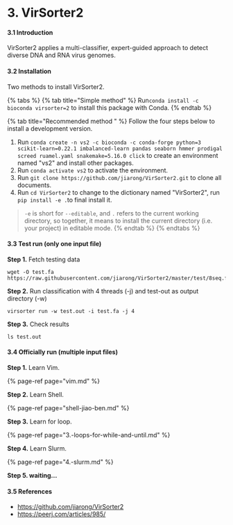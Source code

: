# 3. VirSorter2

#### 3.1 Introduction

VirSorter2 applies a multi-classifier, expert-guided approach to detect diverse DNA and RNA virus genomes.

#### 3.2 Installation 

Two methods to install VirSorter2.

{% tabs %}
{% tab title="Simple method" %}
Run`conda install -c bioconda virsorter=2` to install this package with Conda.
{% endtab %}

{% tab title="Recommended method " %}
Follow the four steps below to install a development version.

1. Run `conda create -n vs2 -c bioconda -c conda-forge python=3 scikit-learn=0.22.1 imbalanced-learn pandas seaborn hmmer prodigal screed ruamel.yaml snakemake=5.16.0 click` to create an environment named "vs2"  and install other packages.
2. Run `conda activate vs2` to activate the environment.
3. Run `git clone https://github.com/jiarong/VirSorter2.git` to clone all documents.
4. Run `cd VirSorter2` to change to the dictionary named "VirSorter2", run `pip install -e .`to final install it.  

> `-e` is short for `--editable`, and `.` refers to the current working directory, so together, it means to install the current directory \(i.e. your project\) in editable mode.
{% endtab %}
{% endtabs %}

#### 3.3 Test run \(only one input file\)

**Step 1.** Fetch testing data

```text
wget -O test.fa https://raw.githubusercontent.com/jiarong/VirSorter2/master/test/8seq.fa 
```

**Step 2.** Run classification with 4 threads \(-j\) and test-out as output directory \(-w\)

```text
virsorter run -w test.out -i test.fa -j 4
```

**Step 3.** Check results

```text
ls test.out
```

#### 3.4 Officially run \(multiple input files\)

**Step 1.** Learn Vim.

{% page-ref page="vim.md" %}

**Step 2.** Learn Shell.

{% page-ref page="shell-jiao-ben.md" %}

**Step 3.** Learn for loop.

{% page-ref page="3.-loops-for-while-and-until.md" %}

**Step 4.** Learn Slurm.

{% page-ref page="4.-slurm.md" %}

**Step 5. waiting...**

#### 3.5 References

* https://github.com/jiarong/VirSorter2
* https://peerj.com/articles/985/ 

